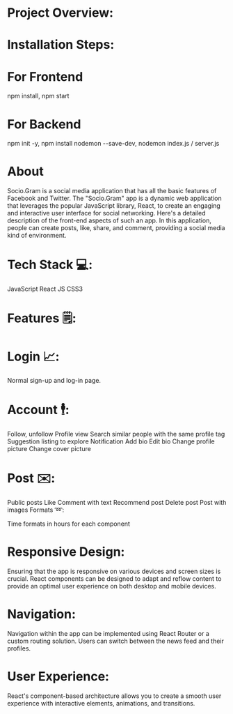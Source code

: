 # Project Overview:

# Installation Steps:
# For Frontend
npm install,
npm start

# For Backend
npm init -y,
npm install nodemon --save-dev,
nodemon index.js / server.js

# About
Socio.Gram is a social media application that has all the basic features of Facebook and Twitter. The "Socio.Gram" app is a dynamic web application that leverages the popular JavaScript library, React, to create an engaging and interactive user interface for social networking. Here's a detailed description of the front-end aspects of such an app. In this application, people can create posts, like, share, and comment, providing a social media kind of environment.

# Tech Stack 💻:

JavaScript
React JS
CSS3

# Features 🗒:

# Login 📈:

Normal sign-up and log-in page.

# Account 🕴:

Follow, unfollow
Profile view
Search similar people with the same profile tag
Suggestion listing to explore
Notification
Add bio
Edit bio
Change profile picture
Change cover picture

# Post ✉️:

Public posts
Like
Comment with text
Recommend post
Delete post
Post with images
Formats ➿:

Time formats in hours for each component

# Responsive Design:

Ensuring that the app is responsive on various devices and screen sizes is crucial.
React components can be designed to adapt and reflow content to provide an optimal user experience on both desktop and mobile devices.

# Navigation:

Navigation within the app can be implemented using React Router or a custom routing solution.
Users can switch between the news feed and their profiles.

# User Experience:

React's component-based architecture allows you to create a smooth user experience with interactive elements, animations, and transitions.
